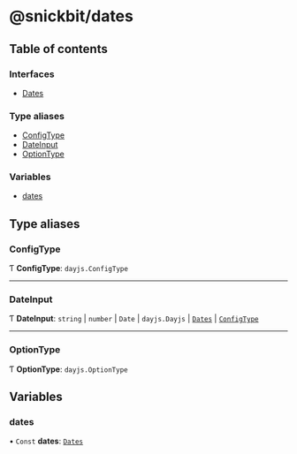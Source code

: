 # @snickbit/dates

## Table of contents

### Interfaces

- [Dates](interfaces/Dates.md)

### Type aliases

- [ConfigType](README.md#configtype)
- [DateInput](README.md#dateinput)
- [OptionType](README.md#optiontype)

### Variables

- [dates](README.md#dates)

## Type aliases

### ConfigType

Ƭ **ConfigType**: `dayjs.ConfigType`

___

### DateInput

Ƭ **DateInput**: `string` \| `number` \| `Date` \| `dayjs.Dayjs` \| [`Dates`](interfaces/Dates.md) \| [`ConfigType`](README.md#configtype)

___

### OptionType

Ƭ **OptionType**: `dayjs.OptionType`

## Variables

### dates

• `Const` **dates**: [`Dates`](interfaces/Dates.md)
